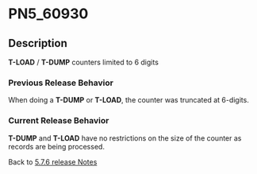 # PN5_60930

<PageHeader />

## Description

**T-LOAD** / **T-DUMP** counters limited to 6 digits

### Previous Release Behavior

When doing a **T-DUMP** or **T-LOAD**, the counter was truncated at 6-digits.

### Current Release Behavior

**T-DUMP** and **T-LOAD** have no restrictions on the size of the counter as records are being processed.

Back to [5.7.6 release Notes](../jbase-5.7.6-release-notes/README.md)

  
<PageFooter />
